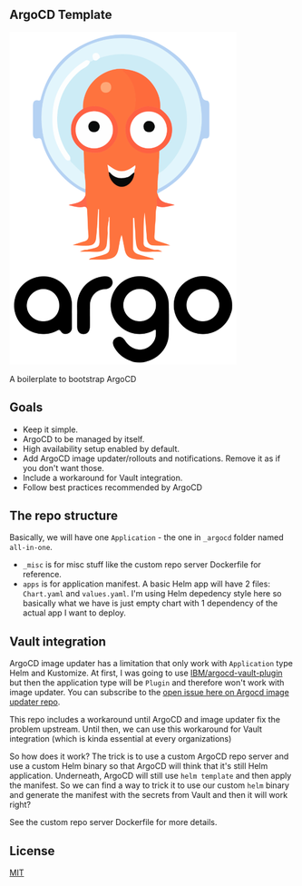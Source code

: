 ArgoCD Template
---------------

![argocd logo](/images/argo-stacked-color.png)

A boilerplate to bootstrap ArgoCD

## Goals

- Keep it simple.
- ArgoCD to be managed by itself.
- High availability setup enabled by default.
- Add ArgoCD image updater/rollouts and notifications. Remove it as if you don't want those.
- Include a workaround for Vault integration.
- Follow best practices recommended by ArgoCD


## The repo structure

Basically, we will have one `Application` - the one in `_argocd` folder named `all-in-one`.

- `_misc` is for misc stuff like the custom repo server Dockerfile for reference.
- `apps` is for application manifest. A basic Helm app will have 2 files: `Chart.yaml` and `values.yaml`. I'm using Helm depedency style here so basically what we have is just empty chart with 1 dependency of the actual app I want to deploy.

## Vault integration

ArgoCD image updater has a limitation that only work with `Application` type Helm and Kustomize. At first, I was going to use [IBM/argocd-vault-plugin](https://github.com/IBM/argocd-vault-plugin) but then the application type will be `Plugin` and therefore won't work with image updater. You can subscribe to the [open issue here on Argocd image updater repo](https://github.com/argoproj-labs/argocd-image-updater/issues/168).

This repo includes a workaround until ArgoCD and image updater fix the problem upstream. Until then, we can use this workaround for Vault integration (which is kinda essential at every organizations)

So how does it work? The trick is to use a custom ArgoCD repo server and use a custom Helm binary so that ArgoCD will think that it's still Helm application. Underneath, ArgoCD will still use `helm template` and then apply the manifest. So we can find a way to trick it to use our custom `helm` binary and generate the manifest with the secrets from Vault and then it will work right?

See the custom repo server Dockerfile for more details.
## License

[MIT](./LICENSE)


